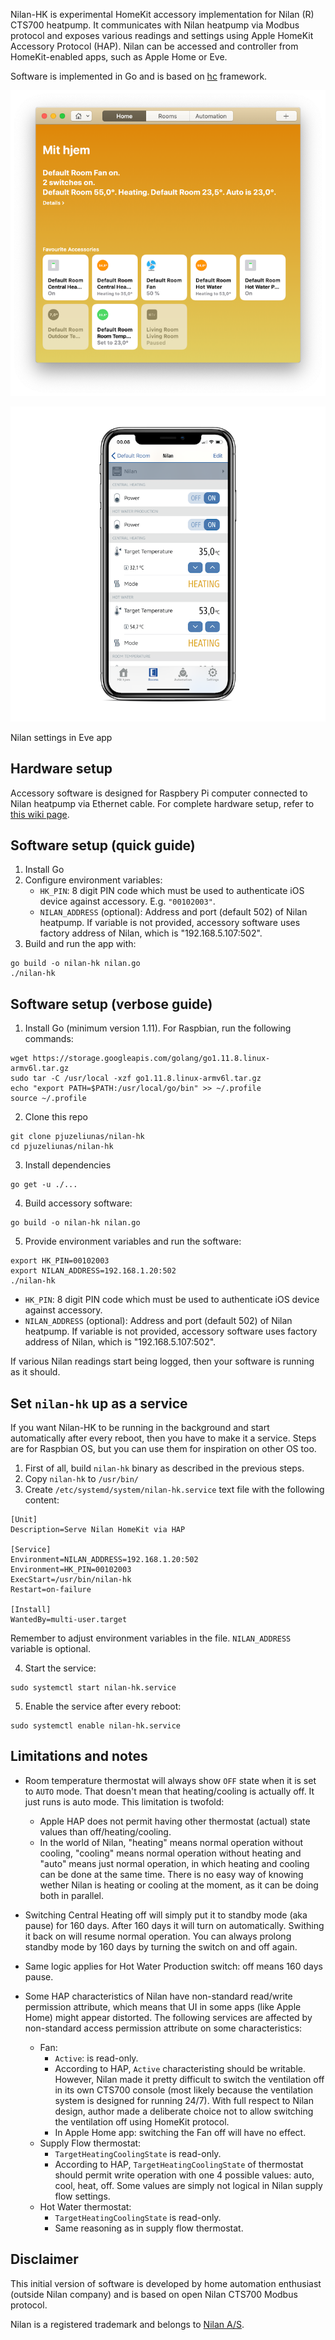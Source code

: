 Nilan-HK is experimental HomeKit accessory implementation for Nilan (R) CTS700 heatpump.
It communicates with Nilan heatpump via Modbus protocol and exposes various readings
and settings using Apple HomeKit Accessory Protocol (HAP). Nilan can be accessed and
controller from HomeKit-enabled apps, such as Apple Home or Eve.

Software is implemented in Go and is based on [hc](https://github.com/brutella/hc) framework.

![](scr1.png "App")

![](scr2.png "App")

Nilan settings in Eve app

## Hardware setup

Accessory software is designed for Raspbery Pi computer connected to Nilan heatpump via
Ethernet cable. For complete hardware setup, refer to
[this wiki page](https://github.com/pjuzeliunas/nilan-client-ios/wiki/Setup).

## Software setup (quick guide)

1. Install Go
2. Configure environment variables:
    - `HK_PIN`: 8 digit PIN code which must be used to authenticate iOS device against accessory. E.g. `"00102003"`.
    - `NILAN_ADDRESS` (optional): Address and port (default 502) of Nilan heatpump. If variable
is not provided, accessory software uses factory address of Nilan, which is "192.168.5.107:502".
2. Build and run the app with:
```
go build -o nilan-hk nilan.go
./nilan-hk
```

## Software setup (verbose guide)

1. Install Go (minimum version 1.11). For Raspbian, run the following commands:
```
wget https://storage.googleapis.com/golang/go1.11.8.linux-armv6l.tar.gz
sudo tar -C /usr/local -xzf go1.11.8.linux-armv6l.tar.gz
echo "export PATH=$PATH:/usr/local/go/bin" >> ~/.profile
source ~/.profile
```

2. Clone this repo
```
git clone pjuzeliunas/nilan-hk
cd pjuzeliunas/nilan-hk
```

3. Install dependencies
```
go get -u ./...
```

4. Build accessory software:
```
go build -o nilan-hk nilan.go
```

5. Provide environment variables and run the software:
```
export HK_PIN=00102003
export NILAN_ADDRESS=192.168.1.20:502
./nilan-hk
```
  - `HK_PIN`: 8 digit PIN code which must be used to authenticate iOS device against accessory.
  - `NILAN_ADDRESS` (optional): Address and port (default 502) of Nilan heatpump. If variable
is not provided, accessory software uses factory address of Nilan, which is "192.168.5.107:502".

If various Nilan readings start being logged, then your software is running as it should.

## Set `nilan-hk` up as a service

If you want Nilan-HK to be running in the background and start automatically after every reboot,
then you have to make it a service. Steps are for Raspbian OS, but you can use them for inspiration
on other OS too.

1. First of all, build `nilan-hk` binary as described in the previous steps.
2. Copy `nilan-hk` to `/usr/bin/`
3. Create `/etc/systemd/system/nilan-hk.service` text file with the following content:
```
[Unit]
Description=Serve Nilan HomeKit via HAP

[Service]
Environment=NILAN_ADDRESS=192.168.1.20:502
Environment=HK_PIN=00102003
ExecStart=/usr/bin/nilan-hk
Restart=on-failure

[Install]
WantedBy=multi-user.target 
```
Remember to adjust environment variables in the file. `NILAN_ADDRESS` variable is optional.

4. Start the service:
```
sudo systemctl start nilan-hk.service
```
5. Enable the service after every reboot:
```
sudo systemctl enable nilan-hk.service
```

## Limitations and notes

- Room temperature thermostat will always show `OFF` state when it is set to `AUTO` mode. That
  doesn't mean that heating/cooling is actually off. It just runs is auto mode. This limitation
  is twofold:
  - Apple HAP does not permit having other thermostat (actual) state values than
    off/heating/cooling.
  - In the world of Nilan, "heating" means normal operation without cooling, "cooling"
  means normal operation without heating and "auto" means just normal operation, in which
  heating and cooling can be done at the same time. There is no easy way of knowing wether
  Nilan is heating or cooling at the moment, as it can be doing both in parallel.
- Switching Central Heating off will simply put it to standby mode (aka pause) for 160 days.
  After 160 days it will turn on automatically. Swithing it back on will resume normal
  operation. You can always prolong standby mode by 160 days by turning the switch on and
  off again.
- Same logic applies for Hot Water Production switch: off means 160 days pause.

- Some HAP characteristics of Nilan have non-standard read/write permission attribute, which means
  that UI in some apps (like Apple Home) might appear distorted. The following services are affected by non-standard access permission attribute on some characteristics:
  - Fan:
    - `Active`: is read-only.
    - According to HAP, `Active` characteristing should be writable. However, Nilan made it pretty
    difficult to switch the ventilation off in its own CTS700 console (most likely because
    the ventilation system is designed for running 24/7). With full respect to Nilan design, author made
    a deliberate choice not to allow switching the ventilation off using HomeKit protocol.
    - In Apple Home app: switching the Fan off will have no effect.
  - Supply Flow thermostat:
    - `TargetHeatingCoolingState` is read-only.
    - According to HAP, `TargetHeatingCoolingState` of thermostat should permit write operation with
      one 4 possible values: auto, cool, heat, off. Some values are simply not logical in Nilan
      supply flow settings.
  - Hot Water thermostat:
    - `TargetHeatingCoolingState` is read-only.
    - Same reasoning as in supply flow thermostat.

## Disclaimer

This initial version of software is developed by home automation enthusiast (outside Nilan company) and
is based on open Nilan CTS700 Modbus protocol.

Nilan is a registered trademark and belongs to [Nilan A/S](https://www.nilan.dk/).